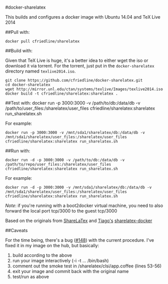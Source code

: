 #docker-sharelatex

This builds and configures a docker image with Ubuntu 14.04 and TeX Live 2014

##Pull with:

	docker pull cfriedline/sharelatex

##Build with:

Given that TeX Live is huge, it's a better idea to either wget the iso or download it via torrent. For the torrent,
just put in the `docker-sharelatex` directory named `texlive2014.iso`.

	git clone https://github.com/cfriedline/docker-sharelatex.git
	cd docker-sharelatex
	wget http://mirror.unl.edu/ctan/systems/texlive/Images/texlive2014.iso
	docker build -t cfriedline/sharelatex:sharelatex .

##Test with:
	docker run -p 3000:3000 -v /path/to/db:/data/db -v /path/to/user_files:/sharelatex/user_files cfriedline/sharelatex:sharelatex run_sharelatex.sh

For example:

	docker run -p 3000:3000 -v /mnt/sda1/sharelatex/db:/data/db -v /mnt/sda1/sharelatex/user_files:/sharelatex/user_files cfriedline/sharelatex:sharelatex run_sharelatex.sh


##Run with:

	docker run -d -p 3000:3000 -v /path/to/db:/data/db -v /path/to/repo/user_files:/sharelatex/user_files cfriedline/sharelatex:sharelatex run_sharelatex.sh

For example:

	docker run -d -p 3000:3000 -v /mnt/sda1/sharelatex/db:/data/db -v /mnt/sda1/sharelatex/user_files:/sharelatex/user_files cfriedline/sharelatex:sharelatex run_sharelatex.sh



*Note*: if you're running with a boot2docker virtual machine, you need to also
forward the local port tcp/3000 to the guest tcp/3000

Based on the originals from [ShareLaTex](https://github.com/sharelatex/sharelatex) and
[Tiago's](https://github.com/tiagoboldt) 
[sharelatex-docker](https://github.com/tiagoboldt/sharelatex-docker)

##Caveats

For the time being, there's a bug ([#148](https://github.com/sharelatex/sharelatex/issues/148))
with the current procedure. I've fixed it in my image on the hub, but basically:

1. build according to the above
1. run your image interactively (-i -t ... /bin/bash)
1. comment out the smoke test in /sharelatex/clsi/app.coffee (lines 53-56)
1. exit your image and commit back with the original name
1. test/run as above
